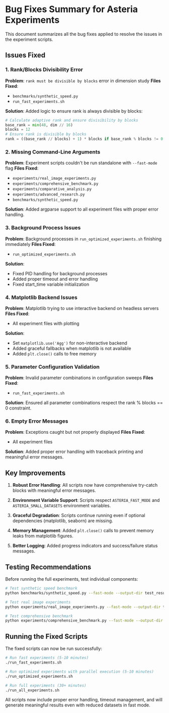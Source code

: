 # Bug Fixes Summary for Asteria Experiments

This document summarizes all the bug fixes applied to resolve the issues in the experiment scripts.

## Issues Fixed

### 1. Rank/Blocks Divisibility Error
**Problem**: `rank must be divisible by blocks` error in dimension study
**Files Fixed**: 
- `benchmarks/synthetic_speed.py`
- `run_fast_experiments.sh`

**Solution**: Added logic to ensure rank is always divisible by blocks:
```python
# Calculate adaptive rank and ensure divisibility by blocks
base_rank = min(48, dim // 16)
blocks = 12
# Ensure rank is divisible by blocks
rank = ((base_rank // blocks) + 1) * blocks if base_rank % blocks != 0 else base_rank
```

### 2. Missing Command-Line Arguments
**Problem**: Experiment scripts couldn't be run standalone with `--fast-mode` flag
**Files Fixed**: 
- `experiments/real_image_experiments.py`
- `experiments/comprehensive_benchmark.py`
- `experiments/comparative_analysis.py`
- `experiments/advanced_research.py`
- `benchmarks/synthetic_speed.py`

**Solution**: Added argparse support to all experiment files with proper error handling.

### 3. Background Process Issues
**Problem**: Background processes in `run_optimized_experiments.sh` finishing immediately
**Files Fixed**: 
- `run_optimized_experiments.sh`

**Solution**: 
- Fixed PID handling for background processes
- Added proper timeout and error handling
- Fixed start_time variable initialization

### 4. Matplotlib Backend Issues
**Problem**: Matplotlib trying to use interactive backend on headless servers
**Files Fixed**: 
- All experiment files with plotting

**Solution**: 
- Set `matplotlib.use('Agg')` for non-interactive backend
- Added graceful fallbacks when matplotlib is not available
- Added `plt.close()` calls to free memory

### 5. Parameter Configuration Validation
**Problem**: Invalid parameter combinations in configuration sweeps
**Files Fixed**: 
- `run_fast_experiments.sh`

**Solution**: Ensured all parameter combinations respect the rank % blocks == 0 constraint.

### 6. Empty Error Messages
**Problem**: Exceptions caught but not properly displayed
**Files Fixed**: 
- All experiment files

**Solution**: Added proper error handling with traceback printing and meaningful error messages.

## Key Improvements

1. **Robust Error Handling**: All scripts now have comprehensive try-catch blocks with meaningful error messages.

2. **Environment Variable Support**: Scripts respect `ASTERIA_FAST_MODE` and `ASTERIA_SMALL_DATASETS` environment variables.

3. **Graceful Degradation**: Scripts continue running even if optional dependencies (matplotlib, seaborn) are missing.

4. **Memory Management**: Added `plt.close()` calls to prevent memory leaks from matplotlib figures.

5. **Better Logging**: Added progress indicators and success/failure status messages.

## Testing Recommendations

Before running the full experiments, test individual components:

```bash
# Test synthetic speed benchmark
python benchmarks/synthetic_speed.py --fast-mode --output-dir test_results

# Test real image experiments  
python experiments/real_image_experiments.py --fast-mode --output-dir test_results

# Test comprehensive benchmark
python experiments/comprehensive_benchmark.py --fast-mode --output-dir test_results
```

## Running the Fixed Scripts

The fixed scripts can now be run successfully:

```bash
# Run fast experiments (5-10 minutes)
./run_fast_experiments.sh

# Run optimized experiments with parallel execution (5-10 minutes)  
./run_optimized_experiments.sh

# Run full experiments (30+ minutes)
./run_all_experiments.sh
```

All scripts now include proper error handling, timeout management, and will generate meaningful results even with reduced datasets in fast mode.
